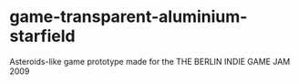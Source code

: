 # game-transparent-aluminium-starfield
Asteroids-like game prototype made for the THE BERLIN INDIE GAME JAM 2009
